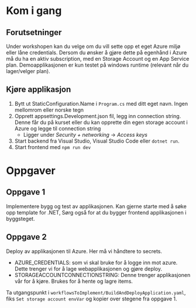# Kom i gang

## Forutsetninger

Under workshopen kan du velge om du vill sette opp et eget Azure miljø eller låne credentials.
Dersom du ønsker å gjøre dette på egenhånd i Azure må du ha en aktiv subscription, med en Storage Account og en App Service plan.
Demoapplikasjonen er kun testet på windows runtime (relevant når du lager/velger plan).

## Kjøre applikasjon

1. Bytt ut StaticConfiguration.Name i `Program.cs` med ditt eget navn. Ingen mellomrom eller norske tegn
2. Opprett appsettings.Development.json fil, legg inn connection string. Denne får du på kurset eller du kan opprette din egen storage account i Azure og legge til connection string
   * Ligger under *Security + networking* -> *Access keys*
3. Start backend fra Visual Studio, Visual Studio Code eller `dotnet run`. 
4. Start frontend med `npm run dev`

# Oppgaver

## Oppgave 1

Implementere bygg og test av applikasjonen.
Kan gjerne starte med å søke opp template for .NET, Sørg også for at du bygger frontend applikasjonen i byggsteget.

## Oppgave 2

Deploy av applikasjonen til Azure. Her må vi håndtere to secrets.
* AZURE_CREDENTIALS: som vi skal bruke for å logge inn mot azure. Dette trenger vi for å lage webapplikasjonen og gjøre deploy.
* STORAGEACCOUNTCONNECTIONSTRING: Denne trenger applikasjonen vår for å kjøre. Brukes for å hente og lagre items.

Ta utgangspunkt i `workflowsToImplement/BuildAndDeployApplication.yaml`, fiks `Set storage account envVar` og kopier over stegene fra oppgave 1.
